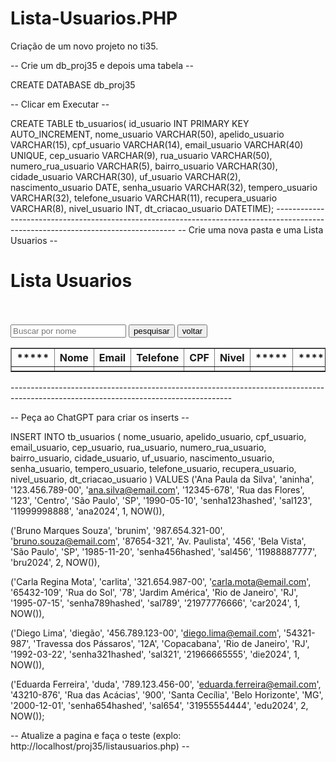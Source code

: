 # Lista-Usuarios.PHP
Criação de um novo projeto no ti35.

-- Crie um db_proj35 e depois uma tabela --

CREATE DATABASE db_proj35

-- Clicar em Executar --

CREATE TABLE tb_usuarios(
    id_usuario          INT PRIMARY KEY AUTO_INCREMENT,
    nome_usuario        VARCHAR(50),
    apelido_usuario     VARCHAR(15),
    cpf_usuario         VARCHAR(14),
    email_usuario       VARCHAR(40) UNIQUE,
    cep_usuario         VARCHAR(9),
    rua_usuario         VARCHAR(50),
    numero_rua_usuario  VARCHAR(5),
    bairro_usuario      VARCHAR(30),
    cidade_usuario      VARCHAR(30),
    uf_usuario          VARCHAR(2),
    nascimento_usuario  DATE,
    senha_usuario       VARCHAR(32),
    tempero_usuario	    VARCHAR(32),
    telefone_usuario    VARCHAR(11),
    recupera_usuario    VARCHAR(8),
    nivel_usuario       INT,
    dt_criacao_usuario  DATETIME);
    -----------------------------------------------------------------------------------------------------------------------------------
-- Crie uma nova pasta e uma Lista Usuarios --

<?php
$servidor = "localhost";
$banco = "db_proj35";
$db_user = "adminti35";
$db_senha = "789abc";
$link = mysqli_connect($servidor, $db_user, $db_senha, $banco);
if(isset($_GET["buscar"])){
    $termo = $_GET["buscar"];
$sql = "SELECT id_usuario, nome_usuario, cpf_usuario, email_usuario, telefone_usuario, nivel_usuario
    FROM tb_usuarios WHERE nome_usuario LIKE '%$termo%'";}

    else{
        $sql = "SELECT id_usuario, nome_usuario, cpf_usuario, email_usuario, telefone_usuario, nivel_usuario
    FROM tb_usuarios";
}

$result = mysqli_query($link, $sql);
?>

<!DOCTYPE html>
<html lang="pt-br">
<head>
    <meta charset="UTF-8">
    <meta name="viewport" content="width=device-width, initial-scale=1.0">
    <title>Lista Usuarios</title>
    <link rel="stylesheet" href="lista.css">
</head>
<body>
    <h1>Lista Usuarios</h1>
    <br>
    <br>
    <div>
<form action="listausuarios.php" method="get">
        <input type="text" name="buscar" placeholder="Buscar por nome">
        <input type="submit" value="pesquisar">
        <input type="button" value="voltar">

</form>
    </div>
    <table border = "1">
        <tr>
            <th>*****</th>
            <th>Nome</th>
            <th>Email</th>
            <th>Telefone</th>
            <th>CPF</th>
            <th>Nivel</th>
            <th>*****</th>
            <th>*****</th>
        </tr>
        <?php
        while($tbl = mysqli_fetch_array($result)){
        ?>
        <tr>
        <td></td>
        <td><?= $tbl[1] ?></td>
        <td><?= $tbl[3] ?></td>
        <td><?= $tbl[4] ?></td>
        <td><?= $tbl[2] ?></td>
        <td><?= $tbl[5]== 1?"Usuario":"Administrador" ?></td>
        <td></td>
        <td></td>
        </tr>
        <?php
        }
        ?>
    </table>
</body>
</html>
-------------------------------------------------------------------------------------------------------------------------------------

-- Peça ao ChatGPT para criar os inserts --

INSERT INTO tb_usuarios (
    nome_usuario, apelido_usuario, cpf_usuario, email_usuario, cep_usuario,
    rua_usuario, numero_rua_usuario, bairro_usuario, cidade_usuario, uf_usuario,
    nascimento_usuario, senha_usuario, tempero_usuario, telefone_usuario,
    recupera_usuario, nivel_usuario, dt_criacao_usuario
) VALUES
('Ana Paula da Silva', 'aninha', '123.456.789-00', 'ana.silva@email.com', '12345-678',
 'Rua das Flores', '123', 'Centro', 'São Paulo', 'SP',
 '1990-05-10', 'senha123hashed', 'sal123', '11999998888',
 'ana2024', 1, NOW()),

('Bruno Marques Souza', 'brunim', '987.654.321-00', 'bruno.souza@email.com', '87654-321',
 'Av. Paulista', '456', 'Bela Vista', 'São Paulo', 'SP',
 '1985-11-20', 'senha456hashed', 'sal456', '11988887777',
 'bru2024', 2, NOW()),

('Carla Regina Mota', 'carlita', '321.654.987-00', 'carla.mota@email.com', '65432-109',
 'Rua do Sol', '78', 'Jardim América', 'Rio de Janeiro', 'RJ',
 '1995-07-15', 'senha789hashed', 'sal789', '21977776666',
 'car2024', 1, NOW()),

('Diego Lima', 'diegão', '456.789.123-00', 'diego.lima@email.com', '54321-987',
 'Travessa dos Pássaros', '12A', 'Copacabana', 'Rio de Janeiro', 'RJ',
 '1992-03-22', 'senha321hashed', 'sal321', '21966665555',
 'die2024', 1, NOW()),

('Eduarda Ferreira', 'duda', '789.123.456-00', 'eduarda.ferreira@email.com', '43210-876',
 'Rua das Acácias', '900', 'Santa Cecília', 'Belo Horizonte', 'MG',
 '2000-12-01', 'senha654hashed', 'sal654', '31955554444',
 'edu2024', 2, NOW());

-- Atualize a pagina e faça o teste (explo: http://localhost/proj35/listausuarios.php) --
